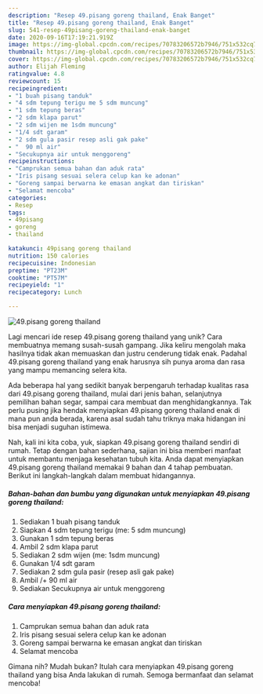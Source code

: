 ```yaml
---
description: "Resep 49.pisang goreng thailand, Enak Banget"
title: "Resep 49.pisang goreng thailand, Enak Banget"
slug: 541-resep-49pisang-goreng-thailand-enak-banget
date: 2020-09-16T17:19:21.919Z
image: https://img-global.cpcdn.com/recipes/70783206572b7946/751x532cq70/49pisang-goreng-thailand-foto-resep-utama.jpg
thumbnail: https://img-global.cpcdn.com/recipes/70783206572b7946/751x532cq70/49pisang-goreng-thailand-foto-resep-utama.jpg
cover: https://img-global.cpcdn.com/recipes/70783206572b7946/751x532cq70/49pisang-goreng-thailand-foto-resep-utama.jpg
author: Elijah Fleming
ratingvalue: 4.8
reviewcount: 15
recipeingredient:
- "1 buah pisang tanduk"
- "4 sdm tepung terigu me 5 sdm muncung"
- "1 sdm tepung beras"
- "2 sdm klapa parut"
- "2 sdm wijen me 1sdm muncung"
- "1/4 sdt garam"
- "2 sdm gula pasir resep asli gak pake"
- "  90 ml air"
- "Secukupnya air untuk menggoreng"
recipeinstructions:
- "Camprukan semua bahan dan aduk rata"
- "Iris pisang sesuai selera celup kan ke adonan"
- "Goreng sampai berwarna ke emasan angkat dan tiriskan"
- "Selamat mencoba"
categories:
- Resep
tags:
- 49pisang
- goreng
- thailand

katakunci: 49pisang goreng thailand 
nutrition: 150 calories
recipecuisine: Indonesian
preptime: "PT23M"
cooktime: "PT57M"
recipeyield: "1"
recipecategory: Lunch

---
```



![49.pisang goreng thailand](https://img-global.cpcdn.com/recipes/70783206572b7946/751x532cq70/49pisang-goreng-thailand-foto-resep-utama.jpg)

Lagi mencari ide resep 49.pisang goreng thailand yang unik? Cara membuatnya memang susah-susah gampang. Jika keliru mengolah maka hasilnya tidak akan memuaskan dan justru cenderung tidak enak. Padahal 49.pisang goreng thailand yang enak harusnya sih punya aroma dan rasa yang mampu memancing selera kita.

Ada beberapa hal yang sedikit banyak berpengaruh terhadap kualitas rasa dari 49.pisang goreng thailand, mulai dari jenis bahan, selanjutnya pemilihan bahan segar, sampai cara membuat dan menghidangkannya. Tak perlu pusing jika hendak menyiapkan 49.pisang goreng thailand enak di mana pun anda berada, karena asal sudah tahu triknya maka hidangan ini bisa menjadi suguhan istimewa.




Nah, kali ini kita coba, yuk, siapkan 49.pisang goreng thailand sendiri di rumah. Tetap dengan bahan sederhana, sajian ini bisa memberi manfaat untuk membantu menjaga kesehatan tubuh kita. Anda dapat menyiapkan 49.pisang goreng thailand memakai 9 bahan dan 4 tahap pembuatan. Berikut ini langkah-langkah dalam membuat hidangannya.

<!--inarticleads1-->

##### Bahan-bahan dan bumbu yang digunakan untuk menyiapkan 49.pisang goreng thailand:

1. Sediakan 1 buah pisang tanduk
1. Siapkan 4 sdm tepung terigu (me: 5 sdm muncung)
1. Gunakan 1 sdm tepung beras
1. Ambil 2 sdm klapa parut
1. Sediakan 2 sdm wijen (me: 1sdm muncung)
1. Gunakan 1/4 sdt garam
1. Sediakan 2 sdm gula pasir (resep asli gak pake)
1. Ambil  /+ 90 ml air
1. Sediakan Secukupnya air untuk menggoreng




<!--inarticleads2-->

##### Cara menyiapkan 49.pisang goreng thailand:

1. Camprukan semua bahan dan aduk rata
1. Iris pisang sesuai selera celup kan ke adonan
1. Goreng sampai berwarna ke emasan angkat dan tiriskan
1. Selamat mencoba




Gimana nih? Mudah bukan? Itulah cara menyiapkan 49.pisang goreng thailand yang bisa Anda lakukan di rumah. Semoga bermanfaat dan selamat mencoba!

